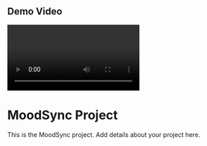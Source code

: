 

## Demo Video

<video src="Assets/Demo%20Video.mp4" controls="controls" style="max-width: 100%; height: auto;">
    Your browser does not support the video tag.
</video>

# MoodSync Project

This is the MoodSync project. Add details about your project here.